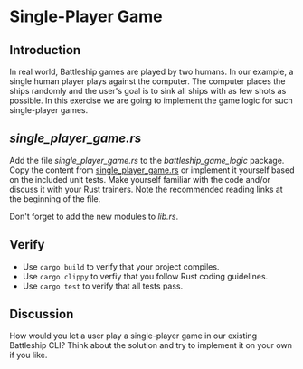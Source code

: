 # Single-Player Game

## Introduction

In real world, Battleship games are played by two humans. In our example, a single human player plays against the computer. The computer places the ships randomly and the user's goal is to sink all ships with as few shots as possible. In this exercise we are going to implement the game logic for such single-player games.

## *single_player_game.rs*

Add the file *single_player_game.rs* to the *battleship_game_logic* package. Copy the content from [single_player_game.rs](../999-final/battleship_game_logic/src/single_player_game.rs) or implement it yourself based on the included unit tests. Make yourself familiar with the code and/or discuss it with your Rust trainers. Note the recommended reading links at the beginning of the file.

Don't forget to add the new modules to *lib.rs*.

## Verify

* Use `cargo build` to verify that your project compiles.
* Use `cargo clippy` to verfiy that you follow Rust coding guidelines.
* Use `cargo test` to verify that all tests pass.

## Discussion

How would you let a user play a single-player game in our existing Battleship CLI? Think about the solution and try to implement it on your own if you like.
